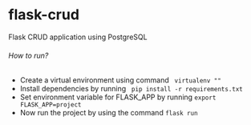 # flask-crud
Flask CRUD application using PostgreSQL

<h6> How to run? </h6>
<ul>
    <li>Create a virtual environment using command <code> virtualenv "<the name of your environment>" </code> </li>
    <li> Install dependencies by running
        <code> pip install -r requirements.txt </code>
    </li>
    <li>Set environment variable for FLASK_APP by running <code>export FLASK_APP=project </code>
    <li>Now run the project by using the command <code>flask run </code>
</ul>
